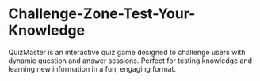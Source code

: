 # Challenge-Zone-Test-Your-Knowledge
QuizMaster is an interactive quiz game designed to challenge users with dynamic question and answer sessions. Perfect for testing knowledge and learning new information in a fun, engaging format.
